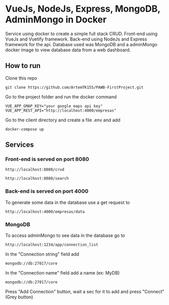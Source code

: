 # VueJs, NodeJs, Express, MongoDB, AdminMongo in Docker

Service using docker to create a simple full stack CRUD.
Front-end using VueJs and Vuetify framework.
Back-end using NodeJs and Express framework for the api.
Database used was MongoDB and a adminMongo docker image to view database data from a web dashboard.


## How to run

Clone this repo

```
git clone https://github.com/ArtemTK155/PAWB-FirstProject.git
```

Go to the project folder and run the docker command

```
VUE_APP_GMAP_KEY="your google maps api key"
VUE_APP_REST_API="http://localhost:4000/empresas"
```

Go to the client directory and create a file .env and add

```
docker-compose up
```

## Services

### Front-end is served on port 8080

```
http://localhost:8080/crud
```

```
http://localhost:8080/search
```


### Back-end is served on port 4000

To generate some data in the database use a get request to

```
http://localhost:4000/empresas/data
```
### MongoDB

To access adminMongo to see data in the database go to 

```
http://localhost:1234/app/connection_list
```

In the "Connection string" field add 

```
mongodb://db:27017/core
```

In the "Connection name" field add a name (ex: MyDB)

```
mongodb://db:27017/core
```
Press "Add Connection" button, wait a sec for it to add and press "Connect" (Grey button)
